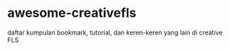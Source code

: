 # awesome-creativefls
daftar kumpulan bookmark, tutorial, dan keren-keren yang lain di creative FLS
